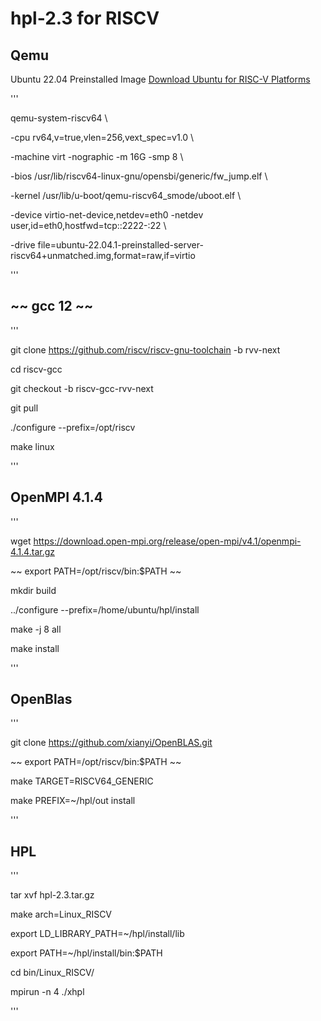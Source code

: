 # hpl-2.3 for RISCV
## Qemu
Ubuntu 22.04 Preinstalled Image [Download Ubuntu for RISC-V Platforms](https://ubuntu.com/download/risc-v)

'''

qemu-system-riscv64 \\

-cpu rv64,v=true,vlen=256,vext_spec=v1.0 \\

-machine virt -nographic -m 16G -smp 8 \\

-bios /usr/lib/riscv64-linux-gnu/opensbi/generic/fw_jump.elf \\

-kernel /usr/lib/u-boot/qemu-riscv64_smode/uboot.elf \\

-device virtio-net-device,netdev=eth0 -netdev user,id=eth0,hostfwd=tcp::2222-:22 \\

-drive file=ubuntu-22.04.1-preinstalled-server-riscv64+unmatched.img,format=raw,if=virtio

'''

## ~~ gcc 12 ~~
'''

git clone https://github.com/riscv/riscv-gnu-toolchain -b rvv-next

cd riscv-gcc

git checkout -b riscv-gcc-rvv-next

git pull

./configure --prefix=/opt/riscv

make linux

'''

##  OpenMPI 4.1.4
'''

wget https://download.open-mpi.org/release/open-mpi/v4.1/openmpi-4.1.4.tar.gz

~~ export PATH=/opt/riscv/bin:$PATH ~~

mkdir build

../configure --prefix=/home/ubuntu/hpl/install

make -j 8 all

make install

'''

##  OpenBlas
'''

git clone https://github.com/xianyi/OpenBLAS.git

~~ export PATH=/opt/riscv/bin:$PATH ~~

make TARGET=RISCV64_GENERIC

make PREFIX=~/hpl/out install

'''

## HPL
'''

tar xvf hpl-2.3.tar.gz

make arch=Linux_RISCV

export LD_LIBRARY_PATH=~/hpl/install/lib

export PATH=~/hpl/install/bin:$PATH

cd bin/Linux_RISCV/

mpirun -n 4 ./xhpl

'''

